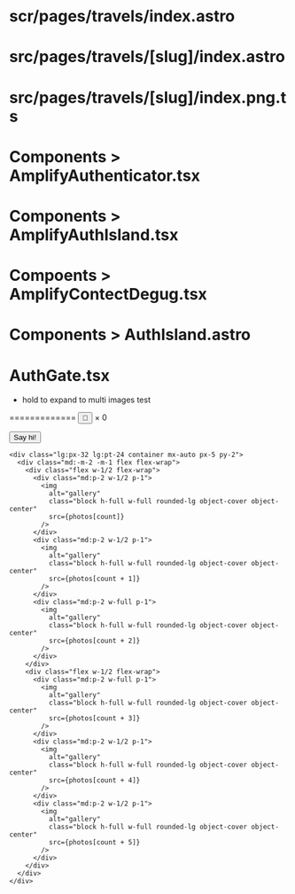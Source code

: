 # scr/pages/travels/index.astro

<!-- ---
import { getCollection } from "astro:content";
import Travels from "@layouts/Travels.astro";
import getSortedTravels from "@utils/getSortedTravels";
import getPagination from "@utils/getPagination";

const posts = await getCollection("blog");

const sortedPosts = getSortedTravels(posts);

const pagination = getPagination({
  posts: sortedPosts,
  page: 1,
  isIndex: true,
})
---

<Travels {...pagination} /> -->

# src/pages/travels/[slug]/index.astro
<!-- 
---
import { type CollectionEntry, getCollection } from "astro:content";
import Posts from "@layouts/Posts.astro";
import PostDetails from "@layouts/PostDetails.astro";
import getSortedPosts from "@utils/getSortedPosts";
import getPageNumbers from "@utils/getPageNumbers";
import getPagination from "@utils/getPagination";

export interface Props {
  post: CollectionEntry<"blog">;
}

export async function getStaticPaths() {
  const posts = await getCollection("blog", ({ data }) => !data.draft);

  const postResult = posts.map(post => ({
    params: { slug: post.slug },
    props: { post },
  }));

  const pagePaths = getPageNumbers(posts.length).map(pageNum => ({
    params: { slug: String(pageNum) },
  }));
  return [...postResult, ...pagePaths];
}

const { slug } = Astro.params;
const { post } = Astro.props;

const posts = await getCollection("blog");

const sortedPosts = getSortedPosts(posts);

const pagination = getPagination({
  posts: sortedPosts,
  page: slug,
})
---

{post ? <PostDetails post={post} /> : <Posts {...pagination} />} -->

# src/pages/travels/[slug]/index.png.ts
<!-- 
import type { APIRoute } from "astro";
import { getCollection, type CollectionEntry } from "astro:content";
import { generateOgImageForPost } from "@utils/generateOgImages";
import { slugifyStr } from "@utils/slugify";

export async function getStaticPaths() {
  const posts = await getCollection("blog").then(p =>
    p.filter(({ data }) => !data.draft && !data.ogImage)
  );

  return posts.map(post => ({
    params: { slug: slugifyStr(post.data.title) },
    props: post,
  }));
}

export const GET: APIRoute = async ({ props }) => {
  const png = await generateOgImageForPost(props as CollectionEntry<"blog">);
  return new Response(png.buffer as ArrayBuffer, {
    headers: { "Content-Type": "image/png" },
  });
}; -->

# Components > AmplifyAuthenticator.tsx
<!-- import { Amplify } from "aws-amplify";
import outputs from "@config/amplify_outputs.json";
import { Authenticator } from "@aws-amplify/ui-react";
import "@aws-amplify/ui-react/styles.css";
import type { ReactNode } from "react";

Amplify.configure(outputs);

export default function AmplifyAuthenticator({
  children,
}: {
  children: ReactNode | ((context: any) => ReactNode);
}) {
  return (
    <Authenticator>
      {context => {
        // Debug: log context to browser console
        console.log("AmplifyAuthenticator context:", context);
        if (!context || !context.user) {
          return <></>;
        }
        return (
          <>{typeof children === "function" ? children(context) : children}</>
        );
      }}
    </Authenticator>
  );
} -->


# Components > AmplifyAuthIsland.tsx
<!-- // src/components/AmplifyAuthIsland.ts
import { Amplify } from "aws-amplify";
import { getCurrentUser, signInWithRedirect, signOut } from "@aws-amplify/auth";
import type { AuthUserPoolConfig } from "@aws-amplify/auth";

const amplifyConfig = {
  Auth: {
    region: "us-west-2",
    userPoolId: "us-west-2_UqZZY2Hbw",
    userPoolClientId: "hsrpdhl5sellv9n3dotako1tm",
    oauth: {
      domain: "us-west-2uqzzy2hbw.auth.us-west-2.amazoncognito.com",
      scope: ["email", "openid", "profile"],
      redirectSignIn: "<http://localhost:4321/auth-callback/>",
      redirectSignOut: "<http://localhost:4321/signout/>",
      responseType: "code",
    },
  },
};

Amplify.configure(amplifyConfig as any);

export default async function mountAuthIsland(container: HTMLElement) {
  const btn = container.querySelector("button") as HTMLElement | null;
  const loginSvg = container.querySelector(".login-svg") as HTMLElement | null;
  const logoutSvg = container.querySelector(
    ".logout-svg"
  ) as HTMLElement | null;

  async function updateUI() {
    if (!btn || !loginSvg || !logoutSvg) {
      // Required elements are missing, do not proceed
      return;
    }
    try {
      const user = await getCurrentUser();
      // User is signed in
      loginSvg.style.display = "none";
      logoutSvg.style.display = "";
      btn.title = "Logout";
      btn.setAttribute("aria-label", "logout");
      btn.onclick = async () => {
        await signOut({ global: true });
        window.location.reload();
      };
    } catch {
      // User is not signed in
      loginSvg.style.display = "";
      logoutSvg.style.display = "none";
      btn.title = "Login";
      btn.setAttribute("aria-label", "login");
      btn.onclick = () => signInWithRedirect();
    }
  }

  updateUI();
} -->


# Compoents > AmplifyContectDegug.tsx
<!-- 
import { Amplify } from "aws-amplify";
import outputs from "@config/amplify_outputs.json";
import { Authenticator } from "@aws-amplify/ui-react";
import "@aws-amplify/ui-react/styles.css";

Amplify.configure(outputs);

export default function AmplifyContextDebug() {
  return (
    <Authenticator>
      {(context) => (
        <pre style={{ whiteSpace: "pre-wrap", wordBreak: "break-all" }}>
          {JSON.stringify(context, null, 2)}
        </pre>
      )}
    </Authenticator>
  );
} -->

# Components > AuthIsland.astro
<!-- 
<div id="auth-container">
  <button
    id="auth-btn"
    class="focus-outline login-logout-btn"
    title="Login/Logout"
    aria-label="login-logout"
    aria-live="polite"
    type="button"
  >
    <svg
      id="login-svg"
      xmlns="http://www.w3.org/2000/svg"
      width="24"
      height="24"
      viewBox="0 0 24 24"
      fill="none"
      stroke="currentColor"
      stroke-width="2"
      stroke-linecap="round"
      stroke-linejoin="round"
      class="icon-login"
    >
      <path stroke="none" d="M0 0h24v24H0z" fill="none"></path>
      <path
        d="M9 8v-2a2 2 0 0 1 2 -2h7a2 2 0 0 1 2 2v12a2 2 0 0 1 -2 2h-7a2 2 0 0 1 -2 -2v-2"
      ></path>
      <path d="M3 12h13l-3 -3"></path>
      <path d="M13 15l3 -3"></path>
    </svg>
    <svg
      id="logout-svg"
      xmlns="http://www.w3.org/2000/svg"
      width="24"
      height="24"
      viewBox="0 0 24 24"
      fill="none"
      stroke="currentColor"
      stroke-width="2"
      stroke-linecap="round"
      stroke-linejoin="round"
      class="icon-logout"
      style="display:none"
    >
      <path stroke="none" d="M0 0h24v24H0z" fill="none"></path>
      <path
        d="M10 8v-2a2 2 0 0 1 2 -2h7a2 2 0 0 1 2 2v12a2 2 0 0 1 -2 2h-7a2 2 0 0 1 -2 -2v-2"
      ></path>
      <path d="M15 12h-12l3 -3"></path>
      <path d="M6 15l-3 -3"></path>
    </svg>
  </button>
</div>

<style>
  /* Your button styles are perfect, keep them here */
  .login-logout-btn {
    padding: 0.75rem;
    transition: transform 0.2s;
  }
  @media (min-width: 640px) {
    .login-logout-btn {
      padding: 0.25rem;
    }
  }
  .login-logout-btn .icon-login,
  .login-logout-btn .icon-logout {
    width: 1.5rem;
    height: 1.5rem;
    color: var(--color-text-base);
    transition:
      color 0.2s,
      transform 0.2s;
    fill: none !important;
    stroke: currentColor;
  }
  .login-logout-btn:hover .icon-login,
  .login-logout-btn:hover .icon-logout {
    color: var(--color-accent);
    transform: scale(1.15) rotate(-8deg);
  }
</style>

<script>
  // This script's only job is to import and run the logic.
  import { initializeAuth } from "@scripts/auth-island-clients";

  // Run the initialization logic.
  initializeAuth();
</script> -->



# AuthGate.tsx
<!-- import { Amplify } from "aws-amplify";
import outputs from "@config/amplify_outputs.json";
import { Authenticator } from "@aws-amplify/ui-react";
import "@aws-amplify/ui-react/styles.css";
import type { ReactNode } from "react";

Amplify.configure(outputs);

export default function AuthGate({ children }: { children: ReactNode }) {
  return (
    <Authenticator>
      {context => {
        // Always render debug info
        return (
          <div style={{ padding: "2rem", border: "1px solid #ccc" }}>
            <pre style={{ background: "#eee", padding: "1rem" }}>
              {JSON.stringify(context, null, 2)}
            </pre>
            {!context && <div>Loading authentication...</div>}
            {context && !context.user && (
              <div>Please sign in to view this content.</div>
            )}
            {context && context.user && <>{children}</>}
          </div>
        );
      }}
    </Authenticator>
  );
}
  -->
 
 
  * hold to expand to multi images test
  <script>
    class AstroPhoto extends HTMLElement {
      constructor() {
        super();
        let count = 1; // Already at zero on page load

        // Get image.
        const photos = this.dataset.photos;
        const albumUrls = photos.split(",");

        const image = this.querySelector("img");
        image.addEventListener("click", () => {
          // some reason undefined is not working thus < only
          if (count <= albumUrls.length - 1) {
            image.src = albumUrls[count];
            count++;
          } else {
            count = 0;
          }
        });
      }
    }

    // Tell the browser to use our AstroHeart class for <astro-heart> elements.
    customElements.define("astro-photo", AstroPhoto);
  </script>
  
  
  
  =============
  <astro-heart>
    <button aria-label="Heart">💜</button> × <span>0</span>
  </astro-heart>

  <astro-greet data-message={message}>
    <button>Say hi!</button>
  </astro-greet>
<script>
    let clickCount = 0;

    // Define the behaviour for our new type of HTML element.
    class AstroHeart extends HTMLElement {
      constructor() {
        super();
        let count = 0;

        const heartButton = this.querySelector("button");
        const countSpan = this.querySelector("span");

        // Each time the button is clicked, update the count.
        heartButton.addEventListener("click", () => {
          count++;
          countSpan.textContent = count.toString();
        });
      }
    }
    class AstroGreet extends HTMLElement {
      constructor() {
        super();

        // Read the message from the data attribute.
        const message = this.dataset.message;
        const button = this.querySelector("button");
        button.addEventListener("click", () => {
          alert(message);
        });
      }
    }


    // Tell the browser to use our AstroHeart class for <astro-heart> elements.
    customElements.define("astro-heart", AstroHeart);
    customElements.define("astro-greet", AstroGreet);

  </script>

<!-- <div class="lg:px-32 lg:pt-24 container mx-auto px-5 py-2">
  <div class="md:-m-2 -m-1 flex flex-wrap">
    <div class="flex w-full flex-wrap">
      <ul class="md:p-2 w-full p-1">
        {
          photos.map((photo: string) => (
            <li class="md:p-2 w-full p-1">
              <img
                alt="gallery"
                class="block h-full w-full rounded-lg object-cover object-center"
                src={photo}
              />
            </li>
          ))
        }
      </ul>
    </div>
  </div>
</div>


</html>
-->
    
    
    
    <div class="lg:px-32 lg:pt-24 container mx-auto px-5 py-2">
      <div class="md:-m-2 -m-1 flex flex-wrap">
        <div class="flex w-1/2 flex-wrap">
          <div class="md:p-2 w-1/2 p-1">
            <img
              alt="gallery"
              class="block h-full w-full rounded-lg object-cover object-center"
              src={photos[count]}
            />
          </div>
          <div class="md:p-2 w-1/2 p-1">
            <img
              alt="gallery"
              class="block h-full w-full rounded-lg object-cover object-center"
              src={photos[count + 1]}
            />
          </div>
          <div class="md:p-2 w-full p-1">
            <img
              alt="gallery"
              class="block h-full w-full rounded-lg object-cover object-center"
              src={photos[count + 2]}
            />
          </div>
        </div>
        <div class="flex w-1/2 flex-wrap">
          <div class="md:p-2 w-full p-1">
            <img
              alt="gallery"
              class="block h-full w-full rounded-lg object-cover object-center"
              src={photos[count + 3]}
            />
          </div>
          <div class="md:p-2 w-1/2 p-1">
            <img
              alt="gallery"
              class="block h-full w-full rounded-lg object-cover object-center"
              src={photos[count + 4]}
            />
          </div>
          <div class="md:p-2 w-1/2 p-1">
            <img
              alt="gallery"
              class="block h-full w-full rounded-lg object-cover object-center"
              src={photos[count + 5]}
            />
          </div>
        </div>
      </div>
    </div>
